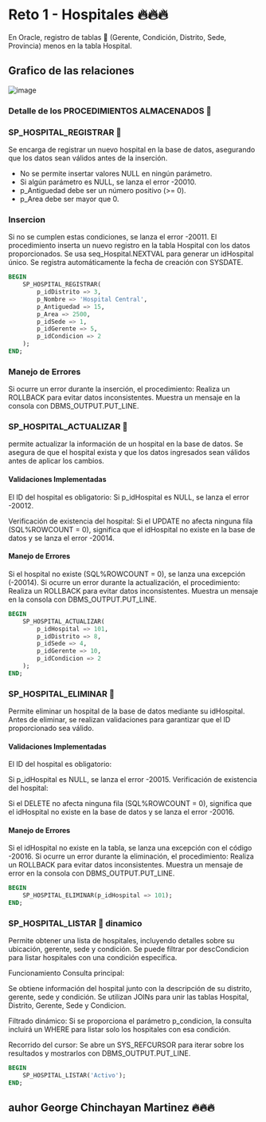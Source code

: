 # Reto 1 - Hospitales 🔥🔥🔥

En Oracle, registro de tablas 🚀
(Gerente, Condición, Distrito, Sede, Provincia) menos en la tabla Hospital. 
## Grafico de las relaciones

![image](https://github.com/user-attachments/assets/e824b0b7-d15b-44b6-9530-c9cfbd224af7)

### Detalle de los PROCEDIMIENTOS ALMACENADOS 🚀

### SP_HOSPITAL_REGISTRAR 📌
Se encarga de registrar un nuevo hospital en la base de datos, asegurando que los datos sean válidos antes de la inserción.
- No se permite insertar valores NULL en ningún parámetro.
- Si algún parámetro es NULL, se lanza el error -20010.
- p_Antiguedad debe ser un número positivo (>= 0).
- p_Area debe ser mayor que 0.
  
### Insercion 

Si no se cumplen estas condiciones, se lanza el error -20011.
El procedimiento inserta un nuevo registro en la tabla Hospital con los datos proporcionados.
Se usa seq_Hospital.NEXTVAL para generar un idHospital único.
Se registra automáticamente la fecha de creación con SYSDATE.

```sql
BEGIN
    SP_HOSPITAL_REGISTRAR(
        p_idDistrito => 3,
        p_Nombre => 'Hospital Central',
        p_Antiguedad => 15,
        p_Area => 2500,
        p_idSede => 1,
        p_idGerente => 5,
        p_idCondicion => 2
    );
END;

```

### Manejo de Errores

Si ocurre un error durante la inserción, el procedimiento:
Realiza un ROLLBACK para evitar datos inconsistentes.
Muestra un mensaje en la consola con DBMS_OUTPUT.PUT_LINE.


### SP_HOSPITAL_ACTUALIZAR 📌
permite actualizar la información de un hospital en la base de datos. Se asegura de que el hospital exista y
que los datos ingresados sean válidos antes de aplicar los cambios.

#### Validaciones Implementadas
El ID del hospital es obligatorio:
Si p_idHospital es NULL, se lanza el error -20012.

Verificación de existencia del hospital:
Si el UPDATE no afecta ninguna fila (SQL%ROWCOUNT = 0), significa que el idHospital no existe en la base de datos y se lanza el error -20014.

 #### Manejo de Errores
Si el hospital no existe (SQL%ROWCOUNT = 0), se lanza una excepción (-20014).
Si ocurre un error durante la actualización, el procedimiento:
Realiza un ROLLBACK para evitar datos inconsistentes.
Muestra un mensaje en la consola con DBMS_OUTPUT.PUT_LINE.

```sql
BEGIN
    SP_HOSPITAL_ACTUALIZAR(
        p_idHospital => 101,
        p_idDistrito => 8,
        p_idSede => 4,
        p_idGerente => 10,
        p_idCondicion => 2
    );
END;
```
### SP_HOSPITAL_ELIMINAR 📌

Permite eliminar un hospital de la base de datos mediante su idHospital. Antes de eliminar, se realizan validaciones para garantizar 
que el ID proporcionado sea válido.

#### Validaciones Implementadas
El ID del hospital es obligatorio:

Si p_idHospital es NULL, se lanza el error -20015.
Verificación de existencia del hospital:

Si el DELETE no afecta ninguna fila (SQL%ROWCOUNT = 0), significa que el idHospital no existe en la base de datos y se lanza el error -20016.

#### Manejo de Errores
Si el idHospital no existe en la tabla, se lanza una excepción con el código -20016.
Si ocurre un error durante la eliminación, el procedimiento:
Realiza un ROLLBACK para evitar datos inconsistentes.
Muestra un mensaje de error en la consola con DBMS_OUTPUT.PUT_LINE.

```sql
BEGIN
    SP_HOSPITAL_ELIMINAR(p_idHospital => 101);
END;
```

### SP_HOSPITAL_LISTAR 📌 dinamico

Permite obtener una lista de hospitales, incluyendo detalles sobre su ubicación, gerente, sede y condición. 
Se puede filtrar por descCondicion para listar hospitales con una condición específica.

Funcionamiento
Consulta principal:

Se obtiene información del hospital junto con la descripción de su distrito, gerente, sede y condición.
Se utilizan JOINs para unir las tablas Hospital, Distrito, Gerente, Sede y Condicion.

Filtrado dinámico:
Si se proporciona el parámetro p_condicion, la consulta incluirá un WHERE para listar solo los hospitales con esa condición.

Recorrido del cursor:
Se abre un SYS_REFCURSOR para iterar sobre los resultados y mostrarlos con DBMS_OUTPUT.PUT_LINE.

```sql
BEGIN
    SP_HOSPITAL_LISTAR('Activo');
END;

```
## auhor George Chinchayan Martinez 🔥🔥🔥
